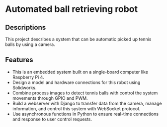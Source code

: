 # Automated ball retrieving robot

## Descriptions
This project describes a system that can be automatic picked up tennis balls by using a camera. 

## Features
- This is an embedded system built on a single-board computer like Raspberry Pi 4.
- Design a model and hardware connections for this robot using Solidworks.
- Combine process images to detect tennis balls with control the system movements through GPIO and PWM.
- Build a webserver with Django to transfer data from the camera, manage information, and control this system with WebSocket protocol.
- Use asynchronous functions in Python to ensure real-time connections and response to user control requests.
